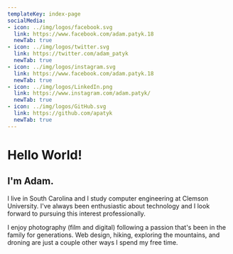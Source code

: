 ```yaml
---
templateKey: index-page
socialMedia:
- icon: ../img/logos/facebook.svg
  link: https://www.facebook.com/adam.patyk.18
  newTab: true
- icon: ../img/logos/twitter.svg
  link: https://twitter.com/adam_patyk
  newTab: true
- icon: ../img/logos/instagram.svg
  link: https://www.facebook.com/adam.patyk.18
  newTab: true
- icon: ../img/logos/LinkedIn.png
  link: https://www.instagram.com/adam.patyk/
  newTab: true
- icon: ../img/logos/GitHub.svg
  link: https://github.com/apatyk
  newTab: true
---
```

# Hello World!

## I'm Adam.

I live in South Carolina and I study computer engineering at Clemson University. I've always been enthusiastic about technology and I look forward to pursuing this interest professionally. 

I enjoy photography (film and digital) following a passion that's been in the family for generations. Web design, hiking, exploring the mountains, and droning are just a couple other ways I spend my free time.